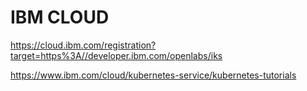 # IBM CLOUD

https://cloud.ibm.com/registration?target=https%3A//developer.ibm.com/openlabs/iks

https://www.ibm.com/cloud/kubernetes-service/kubernetes-tutorials

